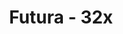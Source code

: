 ---
title: Futura - 32x
permalink: /article/compliance32xAddons/Futura
comments: true
comments-id: Futura
header-img: article/compliance32xAddons/Futura.png

long_text: 'The futuristic look of netherite armor and tools with visible enchants (max levels).<br>List of visible enchants:<ul><li>Sharpness</li><li>Fire Aspect</li><li>Efficency</li><li>Fortune</li><li>Silk Touch</li><li>Flame</li><li>Mending</li></ul><br><strong>Requires OptiFine Settings: Animated textures, Emissive texturse, Custom Item Textures (CIT)</strong>'

authors:
  - Neluś

download: 
  - 1.16: 
    - https://github.com/Compliance-Addons/Addons/raw/master/32x/Futura/Futura%201.16.zip
---